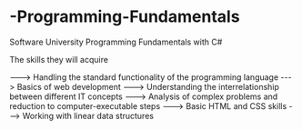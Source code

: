 # -Programming-Fundamentals
Software University  Programming Fundamentals with C#

The skills they will acquire

---> Handling the standard functionality of the programming language
---> Basics of web development
---> Understanding the interrelationship between different IT concepts
---> Analysis of complex problems and reduction to computer-executable steps
---> Basic HTML and CSS skills
---> Working with linear data structures
